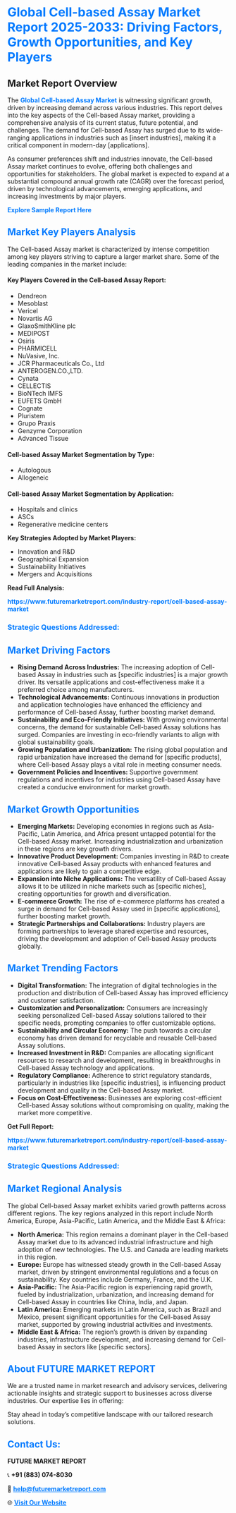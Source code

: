 <h1 style="color: #007BFF;">Global Cell-based Assay Market Report 2025-2033: Driving Factors, Growth Opportunities, and Key Players</h1>

<section id="overview">
<h2>Market Report Overview</h2>
<p>The <a href="https://www.futuremarketreport.com/industry-report/cell-based-assay-market" style="color: #007BFF; text-decoration: none;"><strong>Global Cell-based Assay Market</strong></a> is witnessing significant growth, driven by increasing demand across various industries. This report delves into the key aspects of the Cell-based Assay market, providing a comprehensive analysis of its current status, future potential, and challenges. The demand for Cell-based Assay has surged due to its wide-ranging applications in industries such as [insert industries], making it a critical component in modern-day [applications].</p>
<p>As consumer preferences shift and industries innovate, the Cell-based Assay market continues to evolve, offering both challenges and opportunities for stakeholders. The global market is expected to expand at a substantial compound annual growth rate (CAGR) over the forecast period, driven by technological advancements, emerging applications, and increasing investments by major players.</p>
</section>

<section id="overview">
<p><a href="https://www.futuremarketreport.com/request-sample/reportId=32092" style="color: #007BFF; text-decoration: none;"><strong>Explore Sample Report Here</strong></a></p>
</section>

<section id="key-players">
<h2 style="color: #007BFF;">Market Key Players Analysis</h2>
<p>The Cell-based Assay market is characterized by intense competition among key players striving to capture a larger market share. Some of the leading companies in the market include:</p>
<h4>Key Players Covered in the Cell-based Assay Report:</h4>
<ul><li>Dendreon</li><li>Mesoblast</li><li>Vericel</li><li>Novartis AG</li><li>GlaxoSmithKline plc</li><li>MEDIPOST</li><li>Osiris</li><li>PHARMICELL</li><li>NuVasive, Inc.</li><li>JCR Pharmaceuticals Co., Ltd</li><li>ANTEROGEN.CO.,LTD.</li><li>Cynata</li><li>CELLECTIS</li><li>BioNTech IMFS</li><li>EUFETS GmbH</li><li>Cognate</li><li>Pluristem</li><li>Grupo Praxis</li><li>Genzyme Corporation</li><li>Advanced Tissue</li></ul>
<h4>Cell-based Assay Market Segmentation by Type:</h4>
<ul><li>Autologous</li><li>Allogeneic</li></ul>

<h4>Cell-based Assay Market Segmentation by Application:</h4>
<ul><li>Hospitals and clinics</li><li>ASCs</li><li>Regenerative medicine centers</li></ul>
<p><strong>Key Strategies Adopted by Market Players:</strong></p>
<ul>
<li>Innovation and R&D</li>
<li>Geographical Expansion</li>
<li>Sustainability Initiatives</li>
<li>Mergers and Acquisitions</li>
</ul>
</section>

<section>
<p><strong>Read Full Analysis: </strong></p><a href="https://www.futuremarketreport.com/industry-report/cell-based-assay-market" style="color: #007BFF; text-decoration: none;"><strong>https://www.futuremarketreport.com/industry-report/cell-based-assay-market</strong></a>
<h3 style="color: #007BFF;">Strategic Questions Addressed:</h3>
</section>

<section id="driving-factors">
<h2 style="color: #007BFF;">Market Driving Factors</h2>
<ul>
<li><strong>Rising Demand Across Industries:</strong> The increasing adoption of Cell-based Assay in industries such as [specific industries] is a major growth driver. Its versatile applications and cost-effectiveness make it a preferred choice among manufacturers.</li>
<li><strong>Technological Advancements:</strong> Continuous innovations in production and application technologies have enhanced the efficiency and performance of Cell-based Assay, further boosting market demand.</li>
<li><strong>Sustainability and Eco-Friendly Initiatives:</strong> With growing environmental concerns, the demand for sustainable Cell-based Assay solutions has surged. Companies are investing in eco-friendly variants to align with global sustainability goals.</li>
<li><strong>Growing Population and Urbanization:</strong> The rising global population and rapid urbanization have increased the demand for [specific products], where Cell-based Assay plays a vital role in meeting consumer needs.</li>
<li><strong>Government Policies and Incentives:</strong> Supportive government regulations and incentives for industries using Cell-based Assay have created a conducive environment for market growth.</li>
</ul>
</section>

<section id="growth-opportunities">
<h2 style="color: #007BFF;">Market Growth Opportunities</h2>
<ul>
<li><strong>Emerging Markets:</strong> Developing economies in regions such as Asia-Pacific, Latin America, and Africa present untapped potential for the Cell-based Assay market. Increasing industrialization and urbanization in these regions are key growth drivers.</li>
<li><strong>Innovative Product Development:</strong> Companies investing in R&D to create innovative Cell-based Assay products with enhanced features and applications are likely to gain a competitive edge.</li>
<li><strong>Expansion into Niche Applications:</strong> The versatility of Cell-based Assay allows it to be utilized in niche markets such as [specific niches], creating opportunities for growth and diversification.</li>
<li><strong>E-commerce Growth:</strong> The rise of e-commerce platforms has created a surge in demand for Cell-based Assay used in [specific applications], further boosting market growth.</li>
<li><strong>Strategic Partnerships and Collaborations:</strong> Industry players are forming partnerships to leverage shared expertise and resources, driving the development and adoption of Cell-based Assay products globally.</li>
</ul>
</section>

<section id="trending-factors">
<h2 style="color: #007BFF;">Market Trending Factors</h2>
<ul>
<li><strong>Digital Transformation:</strong> The integration of digital technologies in the production and distribution of Cell-based Assay has improved efficiency and customer satisfaction.</li>
<li><strong>Customization and Personalization:</strong> Consumers are increasingly seeking personalized Cell-based Assay solutions tailored to their specific needs, prompting companies to offer customizable options.</li>
<li><strong>Sustainability and Circular Economy:</strong> The push towards a circular economy has driven demand for recyclable and reusable Cell-based Assay solutions.</li>
<li><strong>Increased Investment in R&D:</strong> Companies are allocating significant resources to research and development, resulting in breakthroughs in Cell-based Assay technology and applications.</li>
<li><strong>Regulatory Compliance:</strong> Adherence to strict regulatory standards, particularly in industries like [specific industries], is influencing product development and quality in the Cell-based Assay market.</li>
<li><strong>Focus on Cost-Effectiveness:</strong> Businesses are exploring cost-efficient Cell-based Assay solutions without compromising on quality, making the market more competitive.</li>
</ul>
</section>

<section>
<p><strong>Get Full Report: </strong></p><a href="https://www.futuremarketreport.com/industry-report/cell-based-assay-market" style="color: #007BFF; text-decoration: none;"><strong>https://www.futuremarketreport.com/industry-report/cell-based-assay-market</strong></a>
<h3 style="color: #007BFF;">Strategic Questions Addressed:</h3>
</section>


<section id="regional-analysis">
<h2 style="color: #007BFF;">Market Regional Analysis</h2>
<p>The global Cell-based Assay market exhibits varied growth patterns across different regions. The key regions analyzed in this report include North America, Europe, Asia-Pacific, Latin America, and the Middle East & Africa:</p>
<ul>
<li><strong>North America:</strong> This region remains a dominant player in the Cell-based Assay market due to its advanced industrial infrastructure and high adoption of new technologies. The U.S. and Canada are leading markets in this region.</li>
<li><strong>Europe:</strong> Europe has witnessed steady growth in the Cell-based Assay market, driven by stringent environmental regulations and a focus on sustainability. Key countries include Germany, France, and the U.K.</li>
<li><strong>Asia-Pacific:</strong> The Asia-Pacific region is experiencing rapid growth, fueled by industrialization, urbanization, and increasing demand for Cell-based Assay in countries like China, India, and Japan.</li>
<li><strong>Latin America:</strong> Emerging markets in Latin America, such as Brazil and Mexico, present significant opportunities for the Cell-based Assay market, supported by growing industrial activities and investments.</li>
<li><strong>Middle East & Africa:</strong> The region’s growth is driven by expanding industries, infrastructure development, and increasing demand for Cell-based Assay in sectors like [specific sectors].</li>
</ul>
</section>

<footer>
<h2 style="color: #007BFF;">About FUTURE MARKET REPORT</h2>
<p>We are a trusted name in market research and advisory services, delivering actionable insights and strategic support to businesses across diverse industries. Our expertise lies in offering:</p>

<p>Stay ahead in today’s competitive landscape with our tailored research solutions.</p>

<h2 style="color: #007BFF;">Contact Us:</h2>
<p><strong>FUTURE MARKET REPORT</strong></p>
<p>📞 <strong>+91 (883) 074-8030</strong></p>
<p>📧 <strong><a href="mailto:help@futuremarketreport.com" style="color: #007BFF;">help@futuremarketreport.com</a></strong></p>
<p>🌐 <strong><a href="https://www.futuremarketreport.com/" style="color: #007BFF;">Visit Our Website</a></strong></p>
</footer>